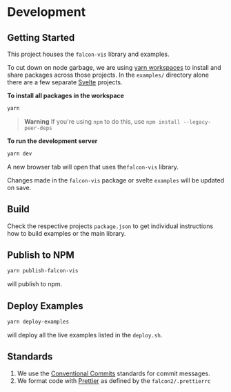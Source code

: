 # Development

## Getting Started

This project houses the `falcon-vis` library and examples.

To cut down on node garbage, we are using [yarn workspaces](https://classic.yarnpkg.com/en/docs/workspaces/) to install and share packages across those projects. In the `examples/` directory alone there are a few separate [Svelte](https://svelte.dev/) projects.

**To install all packages in the workspace**

```bash
yarn
```

> **Warning**
> If you're using `npm` to do this, use `npm install --legacy-peer-deps`

**To run the development server**

```bash
yarn dev
```

A new browser tab will open that uses the`falcon-vis` library.

Changes made in the `falcon-vis` package or svelte `examples` will be updated on save.

## Build

Check the respective projects `package.json` to get individual instructions how to build examples or the main library.

## Publish to NPM

```bash
yarn publish-falcon-vis
```

will publish to npm.

## Deploy Examples

```bash
yarn deploy-examples
```

will deploy all the live examples listed in the `deploy.sh`.

## Standards

1. We use the [Conventional Commits](https://www.conventionalcommits.org/en/v1.0.0/) standards for commit messages.
2. We format code with [Prettier](https://prettier.io/) as defined by the `falcon2/.prettierrc`
